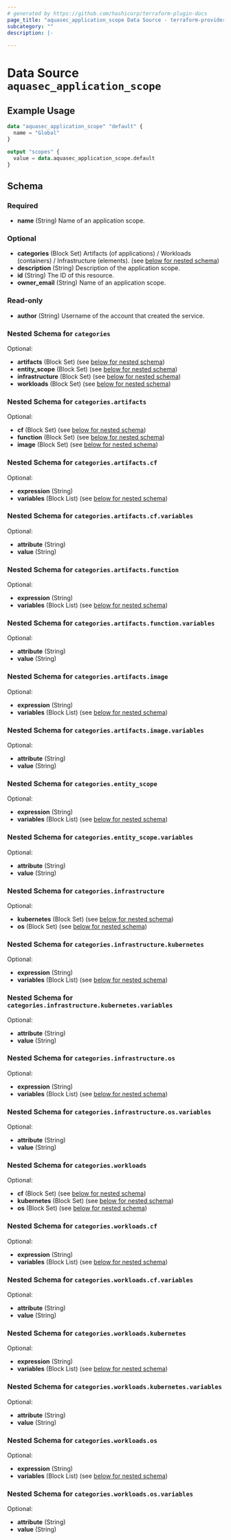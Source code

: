 ```yaml
---
# generated by https://github.com/hashicorp/terraform-plugin-docs
page_title: "aquasec_application_scope Data Source - terraform-provider-aquasec"
subcategory: ""
description: |-
  
---
```


# Data Source `aquasec_application_scope`



## Example Usage

```terraform
data "aquasec_application_scope" "default" {
  name = "Global"
}

output "scopes" {
  value = data.aquasec_application_scope.default
}
```

<!-- schema generated by tfplugindocs -->
## Schema

### Required

- **name** (String) Name of an application scope.

### Optional

- **categories** (Block Set) Artifacts (of applications) / Workloads (containers) / Infrastructure (elements). (see [below for nested schema](#nestedblock--categories))
- **description** (String) Description of the application scope.
- **id** (String) The ID of this resource.
- **owner_email** (String) Name of an application scope.

### Read-only

- **author** (String) Username of the account that created the service.

<a id="nestedblock--categories"></a>
### Nested Schema for `categories`

Optional:

- **artifacts** (Block Set) (see [below for nested schema](#nestedblock--categories--artifacts))
- **entity_scope** (Block Set) (see [below for nested schema](#nestedblock--categories--entity_scope))
- **infrastructure** (Block Set) (see [below for nested schema](#nestedblock--categories--infrastructure))
- **workloads** (Block Set) (see [below for nested schema](#nestedblock--categories--workloads))

<a id="nestedblock--categories--artifacts"></a>
### Nested Schema for `categories.artifacts`

Optional:

- **cf** (Block Set) (see [below for nested schema](#nestedblock--categories--artifacts--cf))
- **function** (Block Set) (see [below for nested schema](#nestedblock--categories--artifacts--function))
- **image** (Block Set) (see [below for nested schema](#nestedblock--categories--artifacts--image))

<a id="nestedblock--categories--artifacts--cf"></a>
### Nested Schema for `categories.artifacts.cf`

Optional:

- **expression** (String)
- **variables** (Block List) (see [below for nested schema](#nestedblock--categories--artifacts--cf--variables))

<a id="nestedblock--categories--artifacts--cf--variables"></a>
### Nested Schema for `categories.artifacts.cf.variables`

Optional:

- **attribute** (String)
- **value** (String)



<a id="nestedblock--categories--artifacts--function"></a>
### Nested Schema for `categories.artifacts.function`

Optional:

- **expression** (String)
- **variables** (Block List) (see [below for nested schema](#nestedblock--categories--artifacts--function--variables))

<a id="nestedblock--categories--artifacts--function--variables"></a>
### Nested Schema for `categories.artifacts.function.variables`

Optional:

- **attribute** (String)
- **value** (String)



<a id="nestedblock--categories--artifacts--image"></a>
### Nested Schema for `categories.artifacts.image`

Optional:

- **expression** (String)
- **variables** (Block List) (see [below for nested schema](#nestedblock--categories--artifacts--image--variables))

<a id="nestedblock--categories--artifacts--image--variables"></a>
### Nested Schema for `categories.artifacts.image.variables`

Optional:

- **attribute** (String)
- **value** (String)




<a id="nestedblock--categories--entity_scope"></a>
### Nested Schema for `categories.entity_scope`

Optional:

- **expression** (String)
- **variables** (Block List) (see [below for nested schema](#nestedblock--categories--entity_scope--variables))

<a id="nestedblock--categories--entity_scope--variables"></a>
### Nested Schema for `categories.entity_scope.variables`

Optional:

- **attribute** (String)
- **value** (String)



<a id="nestedblock--categories--infrastructure"></a>
### Nested Schema for `categories.infrastructure`

Optional:

- **kubernetes** (Block Set) (see [below for nested schema](#nestedblock--categories--infrastructure--kubernetes))
- **os** (Block Set) (see [below for nested schema](#nestedblock--categories--infrastructure--os))

<a id="nestedblock--categories--infrastructure--kubernetes"></a>
### Nested Schema for `categories.infrastructure.kubernetes`

Optional:

- **expression** (String)
- **variables** (Block List) (see [below for nested schema](#nestedblock--categories--infrastructure--kubernetes--variables))

<a id="nestedblock--categories--infrastructure--kubernetes--variables"></a>
### Nested Schema for `categories.infrastructure.kubernetes.variables`

Optional:

- **attribute** (String)
- **value** (String)



<a id="nestedblock--categories--infrastructure--os"></a>
### Nested Schema for `categories.infrastructure.os`

Optional:

- **expression** (String)
- **variables** (Block List) (see [below for nested schema](#nestedblock--categories--infrastructure--os--variables))

<a id="nestedblock--categories--infrastructure--os--variables"></a>
### Nested Schema for `categories.infrastructure.os.variables`

Optional:

- **attribute** (String)
- **value** (String)




<a id="nestedblock--categories--workloads"></a>
### Nested Schema for `categories.workloads`

Optional:

- **cf** (Block Set) (see [below for nested schema](#nestedblock--categories--workloads--cf))
- **kubernetes** (Block Set) (see [below for nested schema](#nestedblock--categories--workloads--kubernetes))
- **os** (Block Set) (see [below for nested schema](#nestedblock--categories--workloads--os))

<a id="nestedblock--categories--workloads--cf"></a>
### Nested Schema for `categories.workloads.cf`

Optional:

- **expression** (String)
- **variables** (Block List) (see [below for nested schema](#nestedblock--categories--workloads--cf--variables))

<a id="nestedblock--categories--workloads--cf--variables"></a>
### Nested Schema for `categories.workloads.cf.variables`

Optional:

- **attribute** (String)
- **value** (String)



<a id="nestedblock--categories--workloads--kubernetes"></a>
### Nested Schema for `categories.workloads.kubernetes`

Optional:

- **expression** (String)
- **variables** (Block List) (see [below for nested schema](#nestedblock--categories--workloads--kubernetes--variables))

<a id="nestedblock--categories--workloads--kubernetes--variables"></a>
### Nested Schema for `categories.workloads.kubernetes.variables`

Optional:

- **attribute** (String)
- **value** (String)



<a id="nestedblock--categories--workloads--os"></a>
### Nested Schema for `categories.workloads.os`

Optional:

- **expression** (String)
- **variables** (Block List) (see [below for nested schema](#nestedblock--categories--workloads--os--variables))

<a id="nestedblock--categories--workloads--os--variables"></a>
### Nested Schema for `categories.workloads.os.variables`

Optional:

- **attribute** (String)
- **value** (String)


